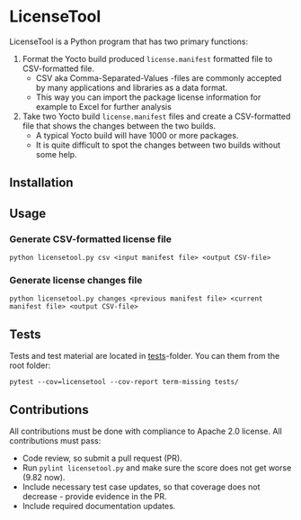 # LicenseTool

LicenseTool is a Python program that has two primary functions:

1. Format the Yocto build produced `license.manifest` formatted file to CSV-formatted file.
    - CSV aka Comma-Separated-Values -files are commonly accepted by many applications and libraries as a data format.
    - This way you can import the package license information for example to Excel for further analysis
1. Take two Yocto build `license.manifest` files and create a CSV-formatted file that shows the changes between the two builds.
    - A typical Yocto build will have 1000 or more packages.
    - It is quite difficult to spot the changes between two builds without some help.

## Installation


## Usage

### Generate CSV-formatted license file

`python licensetool.py csv <input manifest file> <output CSV-file>`

### Generate license changes file

`python licensetool.py changes <previous manifest file> <current manifest file> <output CSV-file>`


## Tests

Tests and test material are located in [tests](tests)-folder.
You can them from the root folder:

```
pytest --cov=licensetool --cov-report term-missing tests/
```

## Contributions

All contributions must be done with compliance to Apache 2.0 license.
All contributions must pass:
- Code review, so submit a pull request (PR).
- Run `pylint licensetool.py` and make sure the score does not get worse (9.82 now).
- Include necessary test case updates, so that coverage does not decrease - provide evidence in the PR.
- Include required documentation updates.

